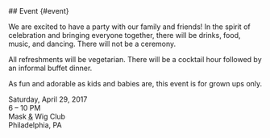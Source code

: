 <div markdown="1" class="col-sm-6">
## Event {#event}

We are excited to have a party with our family and friends!  In the spirit of celebration and bringing everyone together, there will be drinks, food, music, and dancing.  There will not be a ceremony.  

All refreshments will be vegetarian.  There will be a cocktail hour followed by an informal buffet dinner.  

As fun and adorable as kids and babies are, this event is for grown ups only. 
</div>

<div class="col-sm-6 event-stub">
    <div>
        Saturday, April 29, 2017<br /> 
        6 &ndash; 10 PM<br />
        Mask <abbr title="and per se and" class="amp">&amp;</abbr> Wig Club<br />
        Philadelphia, PA
    </div>
</div>